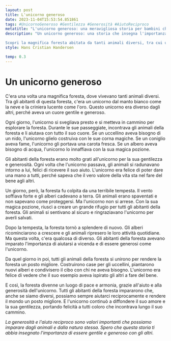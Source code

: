 ```yaml
---
layout: post
title: L'unicorno generoso
date: 2023-11-04T15:53:54.851861
tags: #UnicornoGeneroso #Gentilezza #Generosità #AiutoReciproco
metatitle: "L'unicorno generoso: una meravigliosa storia per bambini che insegna importanti valori"
description: "Un unicorno generoso: una storia che insegna l'importanza della gentilezza e della generosità

Scopri la magnifica foresta abitata da tanti animali diversi, tra cui un unicorno dal manto bianco come la neve e la criniera lucente come l'oro. Questo unicorno è speciale perché ha un cuore gentile e generoso."
style: Hans Cristian Handersen

temp: 0.3
---
```

# Un unicorno generoso

C'era una volta una magnifica foresta, dove vivevano tanti animali diversi. Tra gli abitanti di questa foresta, c'era un unicorno dal manto bianco come la neve e la criniera lucente come l'oro. Questo unicorno era diverso dagli altri, perché aveva un cuore gentile e generoso.

Ogni giorno, l'unicorno si svegliava presto e si metteva in cammino per esplorare la foresta. Durante le sue passeggiate, incontrava gli animali della foresta e li aiutava con tutto il suo cuore. Se un uccellino aveva bisogno di un nido, l'unicorno glielo costruiva con le sue corna magiche. Se un coniglio aveva fame, l'unicorno gli portava una carota fresca. Se un albero aveva bisogno di acqua, l'unicorno lo innaffiava con la sua magica pozione.

Gli abitanti della foresta erano molto grati all'unicorno per la sua gentilezza e generosità. Ogni volta che l'unicorno passava, gli animali si radunavano intorno a lui, felici di ricevere il suo aiuto. L'unicorno era felice di poter dare una mano a tutti, perché sapeva che il vero valore della vita sta nel fare del bene agli altri.

Un giorno, però, la foresta fu colpita da una terribile tempesta. Il vento soffiava forte e gli alberi cadevano a terra. Gli animali erano spaventati e non sapevano come proteggersi. Ma l'unicorno non si arrese. Con la sua magica pozione, riuscì a creare un grande rifugio per tutti gli abitanti della foresta. Gli animali si sentivano al sicuro e ringraziavano l'unicorno per averli salvati.

Dopo la tempesta, la foresta tornò a splendere di nuovo. Gli alberi ricominciarono a crescere e gli animali ripresero le loro attività quotidiane. Ma questa volta, c'era qualcosa di diverso. Gli abitanti della foresta avevano imparato l'importanza di aiutarsi a vicenda e di essere generosi come l'unicorno.

Da quel giorno in poi, tutti gli animali della foresta si unirono per rendere la foresta un posto migliore. Costruirono case per gli uccellini, piantarono nuovi alberi e condivisero il cibo con chi ne aveva bisogno. L'unicorno era felice di vedere che il suo esempio aveva ispirato gli altri a fare del bene.

E così, la foresta divenne un luogo di pace e armonia, grazie all'aiuto e alla generosità dell'unicorno. Tutti gli abitanti della foresta impararono che, anche se siamo diversi, possiamo sempre aiutarci reciprocamente e rendere il mondo un posto migliore. E l'unicorno continuò a diffondere il suo amore e la sua gentilezza, portando felicità a tutti coloro che incontrava lungo il suo cammino.

_La generosità e l'aiuto reciproco sono valori importanti che possiamo imparare dagli animali e dalla natura stessa. Spero che questa storia ti abbia insegnato l'importanza di essere gentile e generoso con gli altri._

        